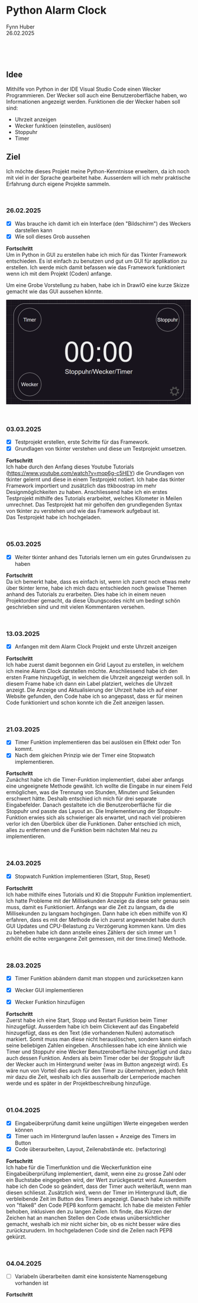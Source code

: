 # Python Alarm Clock
Fynn Huber              
26.02.2025

&nbsp;

&nbsp;

## Idee
Mithilfe von Python in der IDE Visual Studio Code einen Wecker Programmieren. Der Wecker soll auch eine Benutzeroberfläche haben, wo Informationen angezeigt werden. Funktionen die der Wecker haben soll sind: 
- Uhrzeit anzeigen
- Wecker funktioen (einstellen, auslösen)
- Stoppuhr
- Timer

## Ziel
Ich möchte dieses Projekt meine Python-Kenntnisse erweitern, da ich noch mit viel in der Sprache gearbeitet habe. Ausserdem will ich mehr praktische Erfahrung durch eigene Projekte sammeln.

 &nbsp;

### 26.02.2025
  - [x] Was brauche ich damit ich ein Interface (den "Bildschirm") des Weckers darstellen kann
  - [x] Wie soll dieses Grob aussehen

**Fortschritt**            
Um in Python in GUI zu erstellen habe ich mich für das Tkinter Framework entschieden. Es ist einfach zu benutzen und gut um GUI für applikation zu erstellen. Ich werde mich damit befassen wie das Framework funktioniert wenn ich mit dem Projekt (Coden) anfange.

Um eine Grobe Vorstellung zu haben, habe ich in DrawIO eine kurze Skizze gemacht wie das GUI aussehen könnte.                

<img src="https://github.com/Fynn8962/Python-Alarm-Clock/blob/main/images/AlarmClockPrototype.png" alt="Alarm Clock Prototype" width="500" >

 &nbsp;

### 03.03.2025
  - [x] Testprojekt erstellen, erste Schritte für das Framework.
  - [x] Grundlagen von tkinter verstehen und diese um Testprojekt umsetzen. 

**Fortschritt**  
Ich habe durch den Anfang dieses Youtube Tutorials (https://www.youtube.com/watch?v=mop6g-c5HEY) die Grundlagen von tkinter gelernt und diese in einem Testprojekt notiert. Ich habe das tkinter Framework importiert und zusätzlich das ttkboostrap im mehr Designmöglichkeiten zu haben. Anschliessend habe ich ein erstes Testprojekt mithilfe des Tutorials erarbeitet, welches Kilometer in Meilen umrechnet. Das Testprojekt hat mir geholfen den grundlegenden Syntax von tkinter zu verstehen und wie das Framework aufgebaut ist.                  
Das Testprojekt habe ich hochgeladen.

 &nbsp;

### 05.03.2025
  - [x] Weiter tkinter anhand des Tutorials lernen um ein gutes Grundwissen zu haben

**Fortschritt**  
Da ich bemerkt habe, dass es einfach ist, wenn ich zuerst noch etwas mehr über tkinter lerne, habe ich mich dazu entschieden noch gewisse Themen anhand des Tutorials zu erarbeiten. Dies habe ich in einem neuen Projektordner gemacht, da diese Übungscodes nicht um bedingt schön geschrieben sind und mit vielen Kommentaren versehen.
           

 &nbsp;

### 13.03.2025
  - [x] Anfangen mit dem Alarm Clock Projekt und erste Uhrzeit anzeigen

**Fortschritt**  
Ich habe zuerst damit begonnen ein Grid Layout zu erstellen, in welchem ich meine Alarm Clock darstellen möchte. Anschliessend habe ich den ersten Frame hinzugefügt, in welchem die Uhrzeit angezeigt werden soll. In diesem Frame habe ich dann ein Label platziert, welches die Uhrzeit anzeigt. Die Anzeige und Aktualisierung der Uhrzeit habe ich auf einer Website gefunden, den Code habe ich so angepasst, dass er für meinen Code funktioniert und schon konnte ich die Zeit anzeigen lassen. 
           

 &nbsp;

### 21.03.2025
- [x] Timer Funktion implementieren das bei auslösen ein Effekt oder Ton kommt. 
- [x] Nach dem gleichen Prinzip wie der Timer eine Stopwatch implementieren.

**Fortschritt**  
Zunächst habe ich die Timer-Funktion implementiert, dabei aber anfangs eine ungeeignete Methode gewählt. Ich wollte die Eingabe in nur einem Feld ermöglichen, was die Trennung von Stunden, Minuten und Sekunden erschwert hätte. Deshalb entschied ich mich für drei separate Eingabefelder. Danach gestaltete ich die Benutzeroberfläche für die Stoppuhr und passte das Layout an. Die Implementierung der Stoppuhr-Funktion erwies sich als schwieriger als erwartet, und nach viel probieren verlor ich den Überblick über die Funktionen. Daher entschied ich mich, alles zu entfernen und die Funktion beim nächsten Mal neu zu implementieren.
           

 &nbsp;

### 24.03.2025
- [x] Stopwatch Funktion implementieren (Start, Stop, Reset)

  

**Fortschritt**  
Ich habe mithilfe eines Tutorials und KI die Stoppuhr Funktion implementiert. Ich hatte Probleme mit der Millisekunden Anzeige da diese sehr genau sein muss, damit es Funktioniert. Anfangs war die Zeit zu langsam, da die Millisekunden zu langsam hochgingen. Dann habe ich eben mithilfe von KI erfahren, dass es mit der Methode die ich zuerst angewendet habe durch GUI Updates und CPU-Belastung zu Verzögerung kommen kann. Um dies zu beheben habe ich dann anstelle eines Zählers der sich immer um 1 erhöht die echte vergangene Zeit gemessen, mit der time.time() Methode.  
           

 &nbsp;

### 28.03.2025
- [x] Timer Funktion abändern damit man stoppen und zurücksetzen kann
- [x] Wecker GUI implementieren
- [x] Wecker Funktion hinzufügen



**Fortschritt**  
Zuerst habe ich eine Start, Stopp und Restart Funktion beim Timer hinzugefügt. Ausserdem habe ich beim Clickevent auf das Eingabefeld hinzugefügt, dass es den Text (die vorhandenen Nullen) automatisch markiert. Somit muss man diese nicht herauslöschen, sondern kann einfach seine beliebigen Zahlen eingeben. Anschliessen habe ich eine ähnlich wie Timer und Stoppuhr eine Wecker Benutzeroberfläche hinzugefügt und dazu auch dessen Funktion. Anders als beim Timer oder bei der Stoppuhr läuft der Wecker auch im Hintergrund weiter (was im Button angezeigt wird). Es wäre nun von Vorteil dies auch für den Timer zu übernehmen, jedoch fehlt mir dazu die Zeit, weshalb ich dies ausserhalb der Lernperiode machen werde und es später in der Projektbeschreibung hinzufüge.
           

 &nbsp;

### 01.04.2025
- [x] Eingabeüberprüfung damit keine ungültigen Werte eingegeben werden können
- [x] Timer uach im Hintergrund laufen lassen + Anzeige des Timers im Button
- [x] Code überaurbeiten, Layout, Zeilenabstände etc. (refactoring)

**Fortschritt**  
Ich habe für die Timerfunktion und die Weckerfunktion eine Eingabeüberprüfung implementiert, damit, wenn eine zu grosse Zahl oder ein Buchstabe eingegeben wird, der Wert zurückgesetzt wird. Ausserdem habe ich den Code so geändert, dass der Timer auch weiterläuft, wenn man diesen schliesst. Zusätzlich wird, wenn der Timer im Hintergrund läuft, die verbleibende Zeit im Button des Timers angezeigt. 
Danach habe ich mithilfe von "flake8" den Code PEP8 konform gemacht. Ich habe die meisten Fehler behoben, inklusiven den zu langen Zeilen. Ich finde, das Kürzen der Zeichen hat an manchen Stellen den Code etwas unübersichtlicher gemacht, weshalb ich mir nicht sicher bin, ob es nicht besser wäre dies zurückzurudern. Im hochgeladenen Code sind die Zeilen nach PEP8 gekürzt.

 &nbsp;
  
### 04.04.2025
- [ ] Variabeln überarbeiten damit eine konsistente Namensgebung vorhanden ist


**Fortschritt**  
